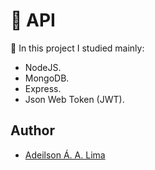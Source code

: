 # 🥳 API

💾 In this project I studied mainly:

-   NodeJS.
-   MongoDB.
-   Express.
-   Json Web Token (JWT).

## Author

-   [Adeilson Á. A. Lima](https://www.github.com/adeilsonaalima)
